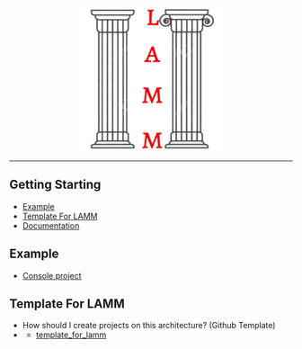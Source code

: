 <p align="center">
<img src="https://raw.githubusercontent.com/antonpichka/library_architecture_mvvm_modify/main/assets/logo_lamm.png" alt="Logo LAMM"/>
</p>

--- 

## Getting Starting

- [Example](https://github.com/antonpichka/library_architecture_mvvm_modify_c_sharp/tree/main/library_architecture_mvvm_modify_c_sharp#example)
- [Template For LAMM](https://github.com/antonpichka/library_architecture_mvvm_modify_c_sharp/tree/main/library_architecture_mvvm_modify_c_sharp#template-for-lamm)
- [Documentation](https://github.com/antonpichka/library_architecture_mvvm_modify/tree/main/package#documentation)

## Example

- [Console project](https://github.com/antonpichka/library_architecture_mvvm_modify_c_sharp/blob/main/example/Program.cs)

## Template For LAMM

- How should I create projects on this architecture? (Github Template)
- - [template_for_lamm](https://github.com/antonpichka/template_for_lamm_c_sharp)